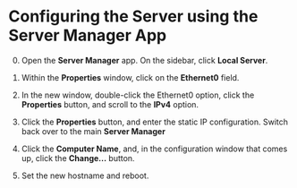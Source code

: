 <!--
SPDX-FileCopyrightText: 2020 - 2024 Eli Array Minkoff

SPDX-License-Identifier: MIT
-->

# Configuring the Server using the Server Manager App

0. Open the **Server Manager** app. On the sidebar, click **Local Server**.

1. Within the **Properties** window, click on the **Ethernet0** field.

2. In the new window, double-click the Ethernet0 option, click the **Properties** button, and scroll to the **IPv4** option.

3. Click the **Properties** button, and enter the static IP configuration. Switch back over to the main **Server Manager**

4. Click the **Computer Name**, and, in the configuration window that comes up, click the **Change...** button.

5. Set the new hostname and reboot.

